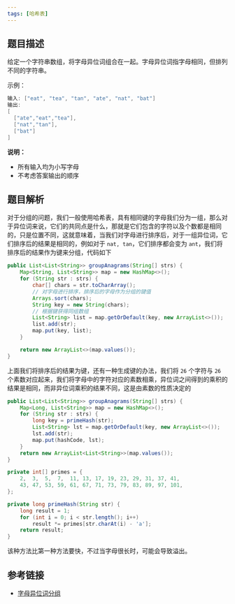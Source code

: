 ```yaml
---
tags: [哈希表]
---
```


## 题目描述

给定一个字符串数组，将字母异位词组合在一起。字母异位词指字母相同，但排列不同的字符串。

示例：

```java
输入: ["eat", "tea", "tan", "ate", "nat", "bat"]
输出:
[
  ["ate","eat","tea"],
  ["nat","tan"],
  ["bat"]
]
```

**说明：**

- 所有输入均为小写字母
- 不考虑答案输出的顺序

## 题目解析

对于分组的问题，我们一般使用哈希表，具有相同键的字母我们分为一组，那么对于异位词来说，它们的共同点是什么，那就是它们包含的字符以及个数都是相同的，只是位置不同，这就意味着，当我们对字母进行排序后，对于一组异位词，它们排序后的结果是相同的，例如对于 `nat, tan`，它们排序都会变为 `ant`，我们将排序后的结果作为键来分组，代码如下

```java
public List<List<String>> groupAnagrams(String[] strs) {
    Map<String, List<String>> map = new HashMap<>();
    for (String str : strs) {
        char[] chars = str.toCharArray();
        // 对字母进行排序，排序后的字母作为分组的键值
        Arrays.sort(chars);
        String key = new String(chars);
        // 根据键获得同组数组
        List<String> list = map.getOrDefault(key, new ArrayList<>());
        list.add(str);
        map.put(key, list);
    }

    return new ArrayList<>(map.values());
}
```

上面我们将排序后的结果为键，还有一种生成键的办法，我们将 `26` 个字符与 `26` 个素数对应起来，我们将字母中的字符对应的素数相乘，异位词之间得到的乘积的结果是相同，而非异位词乘积的结果不同，这是由素数的性质决定的

```java
public List<List<String>> groupAnagrams(String[] strs) {
    Map<Long, List<String>> map = new HashMap<>();
    for (String str : strs) {
        long key = primeHash(str);
        List<String> lst = map.getOrDefault(key, new ArrayList<>());
        lst.add(str);
        map.put(hashCode, lst);
    }
    return new ArrayList<List<String>>(map.values());
}

private int[] primes = {
    2,  3,  5,  7,  11, 13, 17, 19, 23, 29, 31, 37, 41,
    43, 47, 53, 59, 61, 67, 71, 73, 79, 83, 89, 97, 101,
};

private long primeHash(String str) {
    long result = 1;
    for (int i = 0; i < str.length(); i++)
        result *= primes[str.charAt(i) - 'a'];
    return result;
}
```

该种方法比第一种方法要快，不过当字母很长时，可能会导致溢出。

## 参考链接

- [字母异位词分组](https://leetcode-cn.com/problems/group-anagrams/)

